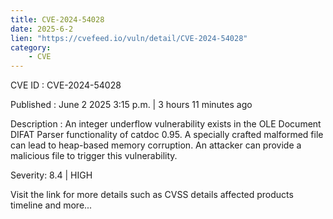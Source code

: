 ```yaml
---
title: CVE-2024-54028
date: 2025-6-2
lien: "https://cvefeed.io/vuln/detail/CVE-2024-54028"
category:
    - CVE
---
```


CVE ID : CVE-2024-54028

Published :  June 2
2025
3:15 p.m. | 3 hours
11 minutes ago

Description : An integer underflow vulnerability exists in the OLE Document DIFAT Parser functionality of catdoc 0.95. A specially crafted malformed file can lead to heap-based memory corruption. An attacker can provide a malicious file to trigger this vulnerability.

Severity: 8.4 | HIGH

Visit the link for more details
such as CVSS details
affected products
timeline
and more...
